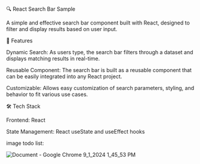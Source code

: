 🔍 React Search Bar Sample



A simple and effective search bar component built with React, designed to filter and display results based on user input.






🚀 Features



Dynamic Search: As users type, the search bar filters through a dataset and displays matching results in real-time.



Reusable Component: The search bar is built as a reusable component that can be easily integrated into any React project.



Customizable: Allows easy customization of search parameters, styling, and behavior to fit various use cases.






🛠️ Tech Stack




Frontend: React



State Management: React useState and useEffect hooks



image todo list:



![Document - Google Chrome 9_1_2024 1_45_53 PM](https://github.com/user-attachments/assets/16089d9f-54fa-4d5d-ae61-d359d30810d6)
